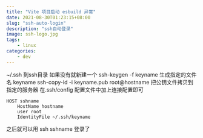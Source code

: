 ```yaml
---
title: "Vite 项目启动 esbuild 异常"
date: 2021-08-30T01:23:15+08:00
slug: "ssh-auto-login"
description: "ssh自动登录"
image: ssh-logo.jpg
tags: 
    - linux
categories:
    - dev
---
```


 ~/.ssh 到ssh目录 如果没有就新建一个
ssh-keygen -f keyname 生成指定的文件名 keyname
ssh-copy-id -i keyname.pub root@hostname 把公钥文件拷贝到指定的服务器
在.ssh/config 配置文件中加上连接配置即可

```
HOST sshname
    HostName hostname
    user root
    IdentityFile ~/.ssh/keyname
```

之后就可以用 ssh sshname 登录了